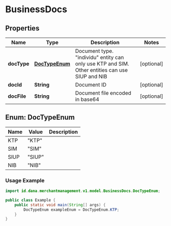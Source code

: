 

# BusinessDocs


## Properties

| Name | Type | Description | Notes |
|------------ | ------------- | ------------- | -------------|
|**docType** | [**DocTypeEnum**](#DocTypeEnum) | Document type. \"individu\" entity can only use KTP and SIM. Other entities can use SIUP and NIB |  [optional] |
|**docId** | **String** | Document ID |  [optional] |
|**docFile** | **String** | Document file encoded in base64 |  [optional] |


<a name="DocTypeEnum"></a>
## Enum: DocTypeEnum

| Name | Value | Description |
| ---- | ----- | ----------- |
| KTP | "KTP" |  |
| SIM | "SIM" |  |
| SIUP | "SIUP" |  |
| NIB | "NIB" |  |

### Usage Example
```java
import id.dana.merchantmanagement.v1.model.BusinessDocs.DocTypeEnum;

public class Example {
    public static void main(String[] args) {
        DocTypeEnum exampleEnum = DocTypeEnum.KTP;
    }
}
```



